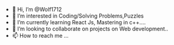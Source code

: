 - 👋 Hi, I’m @Wolf1712
- 👀 I’m interested in Coding/Solving Problems,Puzzles
- 🌱 I’m currently learning React Js, Mastering in c++....
- 💞️ I’m looking to collaborate on projects on Web development..
- 📫 How to reach me ...

<!---
Wolf1712/Wolf1712 is a ✨ special ✨ repository because its `README.md` (this file) appears on your GitHub profile.
You can click the Preview link to take a look at your changes.
--->
